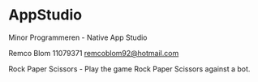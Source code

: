 # AppStudio
Minor Programmeren - Native App Studio

Remco Blom
11079371
remcoblom92@hotmail.com

Rock Paper Scissors - Play the game Rock Paper Scissors against a bot.
